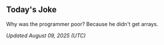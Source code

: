 ## Today's Joke
Why was the programmer poor? Because he didn't get arrays.

*Updated August 09, 2025 (UTC)*
